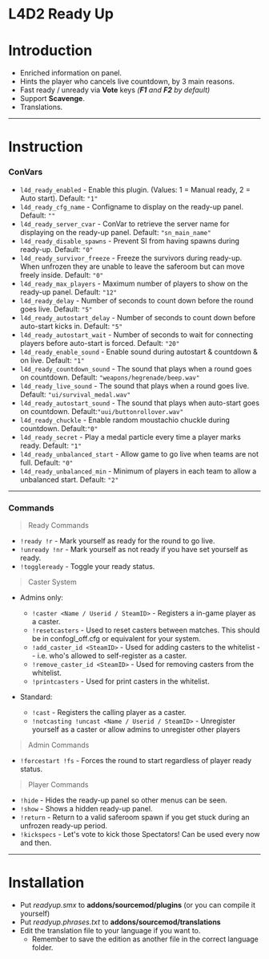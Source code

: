 # L4D2 Ready Up

# Introduction

- Enriched information on panel.
- Hints the player who cancels live countdown, by 3 main reasons.
- Fast ready / unready via **Vote** keys _(**F1** and **F2** by default)_
- Support **Scavenge**.
- Translations.

<hr>

# Instruction
### ConVars
- `l4d_ready_enabled` - Enable this plugin. (Values: 1 = Manual ready, 2 = Auto start). Default: `"1"`
- `l4d_ready_cfg_name` - Configname to display on the ready-up panel. Default: `""`
- `l4d_ready_server_cvar` - ConVar to retrieve the server name for displaying on the ready-up panel. Default: `"sn_main_name"`
- `l4d_ready_disable_spawns` - Prevent SI from having spawns during ready-up. Default: `"0"`
- `l4d_ready_survivor_freeze` - Freeze the survivors during ready-up. When unfrozen they are unable to leave the saferoom but can move freely inside. Default: `"0"`
- `l4d_ready_max_players` - Maximum number of players to show on the ready-up panel. Default: `"12"`
- `l4d_ready_delay` - Number of seconds to count down before the round goes live. Default: `"5"`
- `l4d_ready_autostart_delay` - Number of seconds to count down before auto-start kicks in. Default: `"5"`
- `l4d_ready_autostart_wait` - Number of seconds to wait for connecting players before auto-start is forced. Default: `"20"`
- `l4d_ready_enable_sound` - Enable sound during autostart & countdown & on live. Default: `"1"`
- `l4d_ready_countdown_sound` - The sound that plays when a round goes on countdown. Default: `"weapons/hegrenade/beep.wav"`
- `l4d_ready_live_sound` - The sound that plays when a round goes live. Default: `"ui/survival_medal.wav"`
- `l4d_ready_autostart_sound` - The sound that plays when auto-start goes on countdown. Default:`"uui/buttonrollover.wav"`
- `l4d_ready_chuckle` - Enable random moustachio chuckle during countdown. Default:`"0"`
- `l4d_ready_secret` - Play a medal particle every time a player marks ready. Default: `"1"`
- `l4d_ready_unbalanced_start` - Allow game to go live when teams are not full. Default: `"0"`
- `l4d_ready_unbalanced_min` - Minimum of players in each team to allow a unbalanced start. Default: `"2"`

<hr>

### Commands
> Ready Commands

- `!ready !r` - Mark yourself as ready for the round to go live.
- `!unready !nr` - Mark yourself as not ready if you have set yourself as ready.
- `!toggleready` - Toggle your ready status.

> Caster System

- Admins only:
  - `!caster <Name / Userid / SteamID>` - Registers a in-game player as a caster.
  - `!resetcasters` - Used to reset casters between matches.  This should be in confogl_off.cfg or equivalent for your system.
  - `!add_caster_id <SteamID>` - Used for adding casters to the whitelist -- i.e. who's allowed to self-register as a caster.
  - `!remove_caster_id <SteamID>` - Used for removing casters from the whitelist.
  - `!printcasters` - Used for print casters in the whitelist.

- Standard:
  - `!cast` - Registers the calling player as a caster.
  - `!notcasting !uncast <Name / Userid / SteamID>` - Unregister yourself as a caster or allow admins to unregister other players

> Admin Commands

- `!forcestart !fs` - Forces the round to start regardless of player ready status.

> Player Commands

- `!hide` - Hides the ready-up panel so other menus can be seen.
- `!show` - Shows a hidden ready-up panel.
- `!return` - Return to a valid saferoom spawn if you get stuck during an unfrozen ready-up period.
- `!kickspecs` - Let's vote to kick those Spectators! Can be used every now and then.

<hr>

# Installation

- Put _readyup.smx_ to **addons/sourcemod/plugins** (or you can compile it yourself)
- Put _readyup.phrases.txt_ to **addons/sourcemod/translations**
- Edit the translation file to your language if you want to.
	- Remember to save the edition as another file in the correct language folder.
